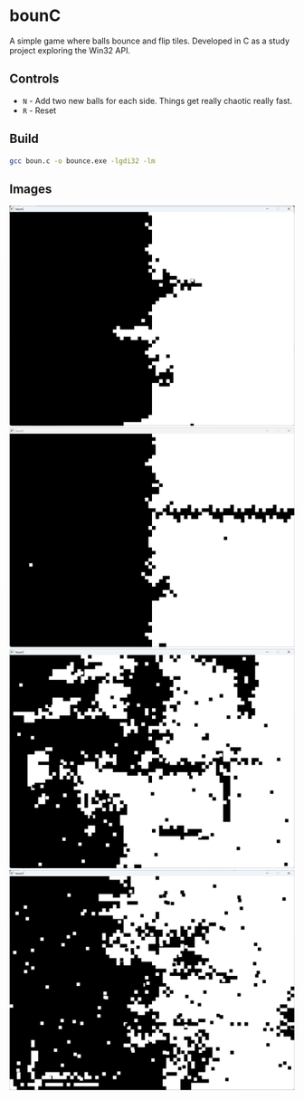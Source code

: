 # bounC

A simple game where balls bounce and flip tiles. Developed in C as a study project exploring the Win32 API.

## Controls

- `N` - Add two new balls for each side. Things get really chaotic really fast.
- `R` - Reset

## Build

```bash
gcc boun.c -o bounce.exe -lgdi32 -lm
```
## Images

![screenshot](imgs/1.png)
![screenshot](imgs/2.png)
![screenshot](imgs/3.png)
![screenshot](imgs/4.png)
